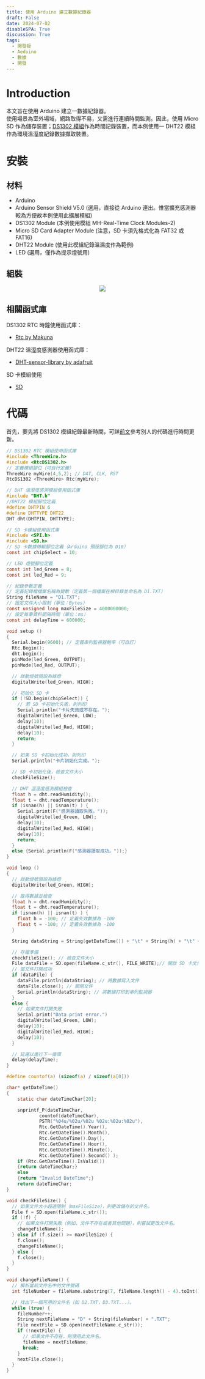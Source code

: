 ```yaml
---
title: 使用 Arduino 建立數據紀錄器
draft: False
date: 2024-07-02
disableSPA: True
discussion: True
tags:
  - 開發板
  - Aeduino
  - 數據
  - 開發
---
```


# Introduction

本文旨在使用 Arduino 建立一數據紀錄器。  
使用場景為室外場域，網路取得不易，又需進行連續時間監測。因此，使用 Micro SD 作為儲存裝置；<a href="20240702_開發板操作筆記-RTC-DS1302">DS1302 模組</a>作為時間記錄裝置，而本例使用一 DHT22 模組作為環境溫溼度紀錄數據擷取裝置。

# 安裝

## 材料

- Arduino
- Arduino Sensor Shield V5.0 (選用，直接從 Arduino 連出。惟當擴充感測器較為方便故本例使用此擴展模組)
- DS1302 Module (本例使用模組 MH-Real-Time Clock Modules-2)
- Micro SD Card Adapter Module (注意，SD 卡須先格式化為 FAT32 或 FAT16)
- DHT22 Module (使用此模組紀錄溫濕度作為範例)
- LED (選用，僅作為提示燈號用)

## 組裝

<center><img style = "max-height: 500px;" src = "20240702_使用 Arduino 建立數據紀錄器.avif"/></center>

## 相關函式庫

DS1302 RTC 時鐘使用函式庫：
- [Rtc by Makuna](https://github.com/Makuna/Rtc)

DHT22 溫溼度感測器使用函式庫：
- [DHT-sensor-library by adafruit](https://github.com/adafruit/DHT-sensor-library)

SD 卡模組使用
- [SD](https://www.arduino.cc/reference/en/libraries/sd/)

# 代碼

首先，要先將 DS1302 模組紀錄最新時間，可詳[前文](20240702_開發板操作筆記-RTC-DS1302#第一次使用更新時間)參考別人的代碼進行時間更新。

```c
// DS1302 RTC 模組使用函式庫
#include <ThreeWire.h>
#include <RtcDS1302.h>
// 定義模組腳位（可自行定義）
ThreeWire myWire(4,5,2); // DAT, CLK, RST
RtcDS1302 <ThreeWire> Rtc(myWire);

// DHT 溫溼度感測模組使用函式庫
#include "DHT.h"
//DHT22 模組腳位定義
#define DHTPIN 6
#define DHTTYPE DHT22
DHT dht(DHTPIN, DHTTYPE);

// SD 卡模組使用函式庫
#include <SPI.h>
#include <SD.h>
// SD 卡數據傳輸腳位定義（Arduino 預設腳位為 D10）
const int chipSelect = 10;

// LED 燈號腳位定義
const int led_Green = 8;
const int led_Red = 9;

// 紀錄參數定義
// 定義記錄檔檔案名稱為變數（定義第一個檔案在根目錄並命名為 D1.TXT）
String fileName = "D1.TXT";
// 設定文件大小限制（單位：Bytes）
const unsigned long maxFileSize = 4000000000;
// 設定每筆資料間隔時間（單位：ms）
const int delayTime = 600000;

void setup ()
{
  Serial.begin(9600); // 定義串列監視器鮑率（可自訂）
  Rtc.Begin();
  dht.begin();
  pinMode(led_Green, OUTPUT);
  pinMode(led_Red, OUTPUT);

  // 啟動燈號預設為綠燈
  digitalWrite(led_Green, HIGH);

  // 初始化 SD 卡
  if (!SD.begin(chipSelect)) {
    // 若 SD 卡初始化失敗，則列印
    Serial.println("卡片失效或不存在。");
    digitalWrite(led_Green, LOW);
    delay(10);
    digitalWrite(led_Red, HIGH);
    delay(10);
    return;
  }

  // 如果 SD 卡初始化成功，則列印
  Serial.println("卡片初始化完成。");

  // SD 卡初始化後，檢查文件大小
  checkFileSize();

  // DHT 溫溼度感測模組檢查
  float h = dht.readHumidity();
  float t = dht.readTemperature();
  if (isnan(h) || isnan(t) ) {
    Serial.print(F("感測器讀取失敗。"));
    digitalWrite(led_Green, LOW);
    delay(10);
    digitalWrite(led_Red, HIGH);
    delay(10);
    return;
  }
  else {Serial.println(F("感測器讀取成功。"));}
}

void loop ()
{
  // 啟動燈號預設為綠燈
  digitalWrite(led_Green, HIGH);

  // 取得數據並檢查
  float h = dht.readHumidity();
  float t = dht.readTemperature();
  if (isnan(h) || isnan(t) ) {
    float h = -100; // 定義失效數據為 -100
    float t = -100; // 定義失效數據為 -100
  }

  String dataString = String(getDateTime()) + "\t" + String(h) + "\t" + String(t);

  // 存檔準備
  checkFileSize(); // 檢查文件大小
  File dataFile = SD.open(fileName.c_str(), FILE_WRITE);// 開啟 SD 卡文件，將數據寫入
  // 當文件打開成功
  if (dataFile) {
    dataFile.println(dataString); // 將數據寫入文件
    dataFile.close(); // 關閉文件
    Serial.println(dataString); // 將數據打印到串列監視器
  }
  else {
    // 如果文件打開失敗
    Serial.print("Data print error.")
    digitalWrite(led_Green, LOW);
    delay(10);
    digitalWrite(led_Red, HIGH);
    delay(10);
  }

  // 延遲以進行下一循環
  delay(delayTime);
}

#define countof(a) (sizeof(a) / sizeof(a[0]))

char* getDateTime()
{
    static char dateTimeChar[20];

    snprintf_P(dateTimeChar,
            countof(dateTimeChar),
            PSTR("%04u/%02u/%02u %02u:%02u:%02u"),
            Rtc.GetDateTime().Year(),
            Rtc.GetDateTime().Month(),
            Rtc.GetDateTime().Day(),
            Rtc.GetDateTime().Hour(),
            Rtc.GetDateTime().Minute(),
            Rtc.GetDateTime().Second() );
    if (Rtc.GetDateTime().IsValid())
    {return dateTimeChar;}
    else
    {return "Invalid DateTime";}
    return dateTimeChar;
}

void checkFileSize() {
  // 如果文件大小超過限制（maxFileSize），則更改儲存的文件名。
  File f = SD.open(fileName.c_str());
  if (!f) {
    // 如果文件打開失敗（例如，文件不存在或者其他問題），則嘗試更改文件名。
    changeFileName();
  } else if (f.size() >= maxFileSize) {
    f.close();
    changeFileName();
  } else {
    f.close();
  }
}

void changeFileName() {
  // 解析當前文件名中的文件號碼
  int fileNumber = fileName.substring(7, fileName.length() - 4).toInt();

  // 找出下一個可用的文件名（如 D2.TXT，D3.TXT...）。
  while (true) {
    fileNumber++;
    String nextFileName = "D" + String(fileNumber) + ".TXT";
    File nextFile = SD.open(nextFileName.c_str());
    if (!nextFile) {
      // 如果文件不存在，則使用此文件名。
      fileName = nextFileName;
      break;
    }
    nextFile.close();
  }
}
```
